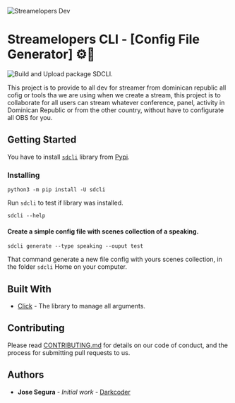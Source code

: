 ![Streamelopers Dev](https://streamelopers.org/assets/img/logos/logo-white-bg.png)

# Streamelopers CLI - [Config File Generator] ⚙️🚀

![Build and Upload package SDCLI.](https://github.com/DarkCode01/streamelopers-cli/workflows/Build./badge.svg)

This project is to provide to all dev for streamer from dominican republic all cofig or tools tha we are using when we create a stream, this project is to collaborate for all users can stream whatever conference, panel, activity in Dominican Republic or from the other country, without have to configurate all OBS for you.

## Getting Started

You have to install [`sdcli`](https://pypi.org/manage/project/sdcli/releases/) library from [Pypi](https://pypi.org/).

### Installing

```
python3 -m pip install -U sdcli
```
Run `sdcli` to test if library was installed.
```
sdcli --help
```

#### Create a simple config file with scenes collection of a speaking.
```
sdcli generate --type speaking --ouput test
```
That command generate a new file config with yours scenes collection, in the folder `sdcli` Home on your computer.

## Built With

* [Click](https://click.palletsprojects.com/) - The library to manage all arguments.

## Contributing

Please read [CONTRIBUTING.md](https://gist.github.com/PurpleBooth/b24679402957c63ec426) for details on our code of conduct, and the process for submitting pull requests to us.

## Authors

* **Jose Segura** - *Initial work* - [Darkcoder](https://github.com/Darkcode01)

